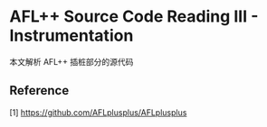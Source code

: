 # AFL++ Source Code Reading III - Instrumentation

本文解析 AFL++ 插桩部分的源代码





## Reference

[1] https://github.com/AFLplusplus/AFLplusplus


